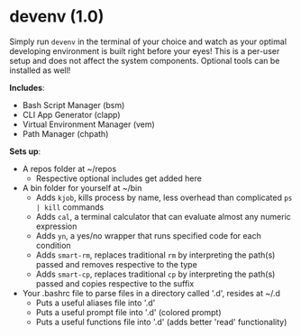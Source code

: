 # devenv (1.0)

Simply run `devenv` in the terminal of your choice and watch as your optimal developing environment is built right before your eyes! This is a per-user setup and does not affect the system components. Optional tools can be installed as well!

**Includes**:
- Bash Script Manager (bsm)
- CLI App Generator (clapp)
- Virtual Environment Manager (vem)
- Path Manager (chpath)

**Sets up**:
- A repos folder at ~/repos
  - Respective optional includes get added here
- A bin folder for yourself at ~/bin
  - Adds `kjob`, kills process by name, less overhead than complicated `ps | kill` commands
  - Adds `cal`, a terminal calculator that can evaluate almost any numeric expression
  - Adds `yn`, a yes/no wrapper that runs specified code for each condition
  - Adds `smart-rm`, replaces traditional `rm` by interpreting the path(s) passed and removes respective to the type
  - Adds `smart-cp`, replaces traditional `cp` by interpreting the path(s) passed and copies respective to the suffix
- Your .bashrc file to parse files in a directory called '.d', resides at ~/.d
  - Puts a useful aliases file into '.d'
  - Puts a useful prompt file into '.d' (colored prompt)
  - Puts a useful functions file into '.d' (adds better 'read' functionality)
